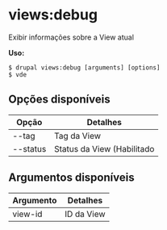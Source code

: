 # views:debug
Exibir informações sobre a View atual

**Uso:**
```
$ drupal views:debug [arguments] [options]
$ vde  
```

## Opções disponíveis
Opção | Detalhes
-------|-------------
--tag | Tag da View
--status | Status da View (Habilitado|Desabilitado)

## Argumentos disponíveis
Argumento | Detalhes
---------|-------------
view-id | ID da View
